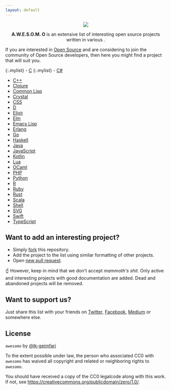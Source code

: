 ```yaml
---
layout: default
---
```


<p align="center"><img src="https://raw.githubusercontent.com/lk-geimfari/awesomeo/master/artwork/a.w.e.s.o.m.e_o.png"></p>

<p align="center">
  <b>A.W.E.S.O.M. O</b> is an extensive list of interesting open source projects written in various .
</p>

If you are interested in [Open Source](https://en.wikipedia.org/wiki/Open-source_software) and are considering to join the community of Open Source developers, then here you might find a project that will suit you.

 {:.mylist} - [C](/c)
 {:.mylist} - [C#](/chash)
 - [C++](/cplus)
 - [Clojure](/clojure)
 - [Common Lisp](/commonlisp)
 - [Crystal](/crystal)
 - [CSS](/css)
 - [D](/D)
 - [Elixir](/elixir)
 - [Elm](/elm)
 - [Emacs Lisp](/emacslisp)
 - [Erlang](/erlang)
 - [Go](/go)
 - [Haskell](/haskell)
 - [Java](/java)
 - [JavaScript](/javascript)
 - [Kotlin](/kotlin)
 - [Lua](/lua)
 - [OCaml](/ocaml)
 - [PHP](/php)
 - [Python](/python)
 - [R](/r)
 - [Ruby](/ruby)
 - [Rust](/rust)
 - [Scala](/scala)
 - [Shell](/shell)
 - [SVG](/svg)
 - [Swift](/swift)
 - [TypeScript](/typescript)



## Want to add an interesting project?

- Simply [fork](https://github.com/lk-geimfari/awesomo/) this repository.
- Add the project to the list using similar formatting of other projects.
- Open [new pull request](https://github.com/lk-geimfari/awesomo/compare).

:point_up: However, keep in mind that we don't accept *mammoth's shit*. Only active and interesting projects with good documentation are added. Dead and abandoned projects will be removed.

## Want to support us?

Just share this list with your friends on [Twitter](https://twitter.com/), [Facebook](https://www.facebook.com/), [Medium](http://medium.com) or somewhere else.

## License

`awesomo` by [@lk-geimfari](https://github.com/lk-geimfari)

To the extent possible under law, the person who associated CC0 with `awesomo` has waived all copyright and related or neighboring rights to `awesomo`.

You should have received a copy of the CC0 legalcode along with this work. If not, see https://creativecommons.org/publicdomain/zero/1.0/.
